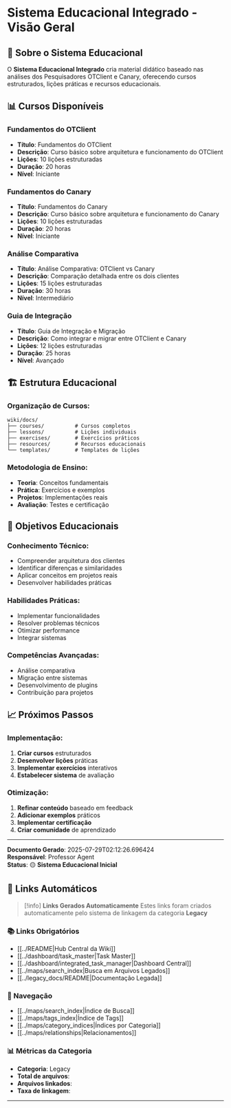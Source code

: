 
# Sistema Educacional Integrado - Visão Geral

## 🎯 **Sobre o Sistema Educacional**

O **Sistema Educacional Integrado** cria material didático baseado nas análises dos Pesquisadores OTClient e Canary, oferecendo cursos estruturados, lições práticas e recursos educacionais.

## 📊 **Cursos Disponíveis**

### **Fundamentos do OTClient**
- **Título**: Fundamentos do OTClient
- **Descrição**: Curso básico sobre arquitetura e funcionamento do OTClient
- **Lições**: 10 lições estruturadas
- **Duração**: 20 horas
- **Nível**: Iniciante

### **Fundamentos do Canary**
- **Título**: Fundamentos do Canary
- **Descrição**: Curso básico sobre arquitetura e funcionamento do Canary
- **Lições**: 10 lições estruturadas
- **Duração**: 20 horas
- **Nível**: Iniciante

### **Análise Comparativa**
- **Título**: Análise Comparativa: OTClient vs Canary
- **Descrição**: Comparação detalhada entre os dois clientes
- **Lições**: 15 lições estruturadas
- **Duração**: 30 horas
- **Nível**: Intermediário

### **Guia de Integração**
- **Título**: Guia de Integração e Migração
- **Descrição**: Como integrar e migrar entre OTClient e Canary
- **Lições**: 12 lições estruturadas
- **Duração**: 25 horas
- **Nível**: Avançado

## 🏗️ **Estrutura Educacional**

### **Organização de Cursos:**
```
wiki/docs/
├── courses/          # Cursos completos
├── lessons/          # Lições individuais
├── exercises/        # Exercícios práticos
├── resources/        # Recursos educacionais
└── templates/        # Templates de lições
```

### **Metodologia de Ensino:**
- **Teoria**: Conceitos fundamentais
- **Prática**: Exercícios e exemplos
- **Projetos**: Implementações reais
- **Avaliação**: Testes e certificação

## 🎯 **Objetivos Educacionais**

### **Conhecimento Técnico:**
- Compreender arquitetura dos clientes
- Identificar diferenças e similaridades
- Aplicar conceitos em projetos reais
- Desenvolver habilidades práticas

### **Habilidades Práticas:**
- Implementar funcionalidades
- Resolver problemas técnicos
- Otimizar performance
- Integrar sistemas

### **Competências Avançadas:**
- Análise comparativa
- Migração entre sistemas
- Desenvolvimento de plugins
- Contribuição para projetos

## 📈 **Próximos Passos**

### **Implementação:**
1. **Criar cursos** estruturados
2. **Desenvolver lições** práticas
3. **Implementar exercícios** interativos
4. **Estabelecer sistema** de avaliação

### **Otimização:**
1. **Refinar conteúdo** baseado em feedback
2. **Adicionar exemplos** práticos
3. **Implementar certificação**
4. **Criar comunidade** de aprendizado

---

**Documento Gerado**: 2025-07-29T02:12:26.696424  
**Responsável**: Professor Agent  
**Status**: 🟡 **Sistema Educacional Inicial**

## 🔗 **Links Automáticos**

> [!info] **Links Gerados Automaticamente**
> Estes links foram criados automaticamente pelo sistema de linkagem da categoria **Legacy**

### **📚 Links Obrigatórios**
- [[../README|Hub Central da Wiki]]
- [[../dashboard/task_master|Task Master]]
- [[../dashboard/integrated_task_manager|Dashboard Central]]
- [[../maps/search_index|Busca em Arquivos Legados]]
- [[../legacy_docs/README|Documentação Legada]]

### **🧭 Navegação**
- [[../maps/search_index|Índice de Busca]]
- [[../maps/tags_index|Índice de Tags]]
- [[../maps/category_indices|Índices por Categoria]]
- [[../maps/relationships|Relacionamentos]]

### **📊 Métricas da Categoria**
- **Categoria**: Legacy
- **Total de arquivos**: <!-- Contador automático -->
- **Arquivos linkados**: <!-- Contador automático -->
- **Taxa de linkagem**: <!-- Percentual automático -->

---


